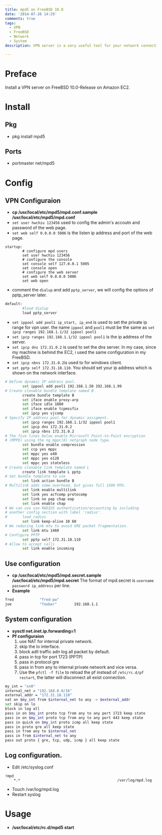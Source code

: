 ```yaml
---
title: mpd5 on FreeBSD 10.0
date: '2014-07-26 14:29'
comments: true
tags:
  - VPN
  - FreeBSD
  - Network
  - System
description: VPN server is a very useful tool for your network connectivity, although there're many online VPN service around the world, it's slow speed and money cost and you can't sure they won't collect your connection data. That's why sometimes we want to build the VPN server by ourself and this porst introduce a way to setup a VPN server in your FreeBSD server.

---
```


# Preface
Install a VPN server on FreeBSD 10.0-Release on Amazon EC2.

# Install
## Pkg
- pkg install mpd5

## Ports
- portmaster net/mpd5

# Config
## VPN Configuraion
- **cp /usr/local/etc/mpd5/mpd.conf.sample /usr/local/etc/mpd5/mpd.conf**
- `set user hwchiu 123456` used to config the admin's accoutn and password of the web page.
- `set web self 0.0.0.0 5006` is the listen ip address and port of the web page.

```bash=
startup:
        # configure mpd users
        set user hwchiu 123456
        # configure the console
        set console self 127.0.0.1 5005
        set console open
        # configure the web server
        set web self 0.0.0.0 5006
        set web open
```

- comment the `dialup` and add `pptp_server`, we will config the options of pptp_server later.

``` sh
default:
        #load dialup
        load pptp_server
```

- `set ippool add pool1 ip_start, ip_end` is used to set the private ip range for vpn user. the name `ippool` and `pool1` must be the same as `set ipcp ranges 192.168.1.1/32 ippool pool1`
- `set ipcp ranges 192.168.1.1/32 ippool pool1` is the ip address of the server.
- `set ipcp dns 172.31.0.2` is used to set the dns server. In my case, since my machine is behind the EC2, i used the same configuration in my FreeBSD.
- `set ipcp nbns 172.31.0.2`is used to for windows client.
- `set pptp self 172.31.18.110`. You should set your ip address which is shown on the network interface.
``` sh
# Define dynamic IP address pool.
        set ippool add pool1 192.168.1.50 192.168.1.99
# Create clonable bundle template named B
        create bundle template B
        set iface enable proxy-arp
        set iface idle 1800
        set iface enable tcpmssfix
        set ipcp yes vjcomp
# Specify IP address pool for dynamic assigment.
        set ipcp ranges 192.168.1.1/32 ippool pool1
        set ipcp dns 172.31.0.2
        set ipcp nbns 172.31.0.2
# The five lines below enable Microsoft Point-to-Point encryption
# (MPPE) using the ng_mppc(8) netgraph node type.
        set bundle enable compression
        set ccp yes mppc
        set mppc yes e40
        set mppc yes e128
        set mppc yes stateless
# Create clonable link template named L
        create link template L pptp
# Set bundle template to use
        set link action bundle B
# Multilink adds some overhead, but gives full 1500 MTU.
        set link enable multilink
        set link yes acfcomp protocomp
        set link no pap chap eap
        set link enable chap
# We can use use RADIUS authentication/accounting by including
# another config section with label 'radius'.
#       load radius
        set link keep-alive 10 60
# We reducing link mtu to avoid GRE packet fragmentation.
        set link mtu 1460
# Configure PPTP
        set pptp self 172.31.18.110
# Allow to accept calls
        set link enable incoming
```

## Use configuration
- **cp /usr/local/etc/mpd5/mpd.secret.sample  /usr/local/etc/mpd5/mpd.secret**
The format of mpd.secret is `username password ip_address` per line.
- **Example**

``` sh
fred            "fred-pw"
joe             "foobar"        192.168.1.1
```

## System configuration
- **sysctl net.inet.ip.forwarding=1**
- **Pf configuraion**
  1. use NAT for internal private network.
  2. skip the lo interface.
  3. block adll traffic adn log all packet by default.
  4. pass in tcp for port 1723 (PPTP)
  5. pass in protocol gre
  6. pass in from any to internal private network and vice versa.
  7. Use the `pfctl -f file` to reload the pf instead of `/etc/rc.d/pf restart`, the latter will disconnect all exist connection.
``` sh
my_int = "xn0"
internal_net = "192.168.0.0/16"
external_addr = "172.31.18.110"
nat on $my_int from $internal_net to any -> $external_addr
set skip on lo
block in log all
pass in on $my_int proto tcp from any to any port 1723 keep state
pass in on $my_int proto tcp from any to any port 443 keep state
pass in quick on $my_int proto icmp all keep state
pass in proto gre all keep state
pass in from any to $internal_net
pass in from $internal_net to any
pass out proto { gre, tcp, udp, icmp } all keep state
```

## Log configuration.
- Edit /etc/syslog.conf
```
!mpd
	*.*                                             /var/log/mpd.log
```
- Touch /var/log/mpd.log
- Restart syslog

# Usage
- **/usr/local/etc/rc.d/mpd5 start**
